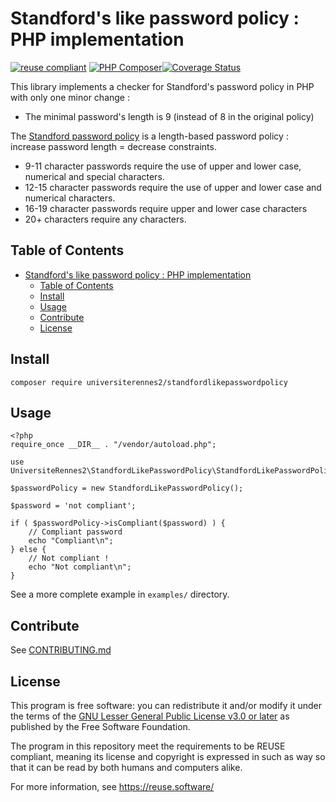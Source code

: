 <!---
Copyright (c) 2018-2022 Yann 'Ze' Richard <yann.richard@univ-rennes2.fr>
SPDX-License-Identifier: LGPL-3.0-or-later
License-Filename: LICENSE
-->
# Standford's like password policy : PHP implementation

[![reuse compliant](https://reuse.software/badge/reuse-compliant.svg)](https://reuse.software/) [![PHP Composer](https://github.com/DSI-Universite-Rennes2/php-standford-like-password-policy/actions/workflows/build.yml/badge.svg)](https://github.com/DSI-Universite-Rennes2/php-standford-like-password-policy/actions/workflows/build.yml)[![Coverage Status](https://coveralls.io/repos/github/DSI-Universite-Rennes2/php-standford-like-password-policy/badge.svg?branch=main)](https://coveralls.io/github/DSI-Universite-Rennes2/php-standford-like-password-policy?branch=main)

This library implements a checker for Standford's password policy in PHP
with only one minor change :

- The minimal password's length is 9 (instead of 8 in the original policy)

The [Standford password policy](https://uit.stanford.edu/service/accounts/passwords)
is a length-based password policy : increase password length = decrease constraints.

- 9-11 character passwords require the use of upper and lower case, numerical and special characters.
- 12-15 character passwords require the use of upper and lower case and numerical characters.
- 16-19 character passwords require upper and lower case characters
- 20+ characters require any characters.

## Table of Contents

- [Standford's like password policy : PHP implementation](#standfords-like-password-policy--php-implementation)
  - [Table of Contents](#table-of-contents)
  - [Install](#install)
  - [Usage](#usage)
  - [Contribute](#contribute)
  - [License](#license)

## Install

```
composer require universiterennes2/standfordlikepasswordpolicy
```

## Usage

```
<?php
require_once __DIR__ . "/vendor/autoload.php";

use UniversiteRennes2\StandfordLikePasswordPolicy\StandfordLikePasswordPolicy;

$passwordPolicy = new StandfordLikePasswordPolicy();

$password = 'not compliant';

if ( $passwordPolicy->isCompliant($password) ) {
    // Compliant password
    echo "Compliant\n";
} else {
    // Not compliant !
    echo "Not compliant\n";
}
```

See a more complete example in `examples/` directory.

## Contribute

See [CONTRIBUTING.md](CONTRIBUTING.md)

## License

This program is free software: you can redistribute it and/or modify
it under the terms of the [GNU Lesser General Public License v3.0 or later](LICENCE)
as published by the Free Software Foundation.

The program in this repository meet the requirements to be REUSE compliant,
meaning its license and copyright is expressed in such as way so that it
can be read by both humans and computers alike.

For more information, see https://reuse.software/
